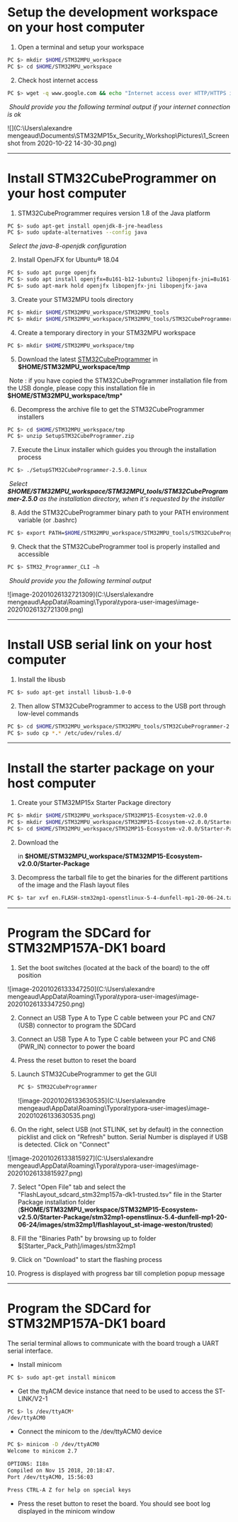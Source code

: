 # Setup the development workspace on your host computer

1. Open a terminal and setup your workspace

```bash
PC $> mkdir $HOME/STM32MPU_workspace
PC $> cd $HOME/STM32MPU_workspace
```

2. Check host internet access

```bash
PC $> wget -q www.google.com && echo "Internet access over HTTP/HTTPS is OK !" || echo "No internet access over HTTP/HTTPS ! You may need to set up a proxy.“
```

​	*Should provide you the following terminal output if your internet connection is ok*

![](C:\Users\alexandre mengeaud\Documents\STM32MP15x_Security_Workshop\Pictures\1_Screenshot from 2020-10-22 14-30-30.png)



------

# Install STM32CubeProgrammer on your host computer

1. STM32CubeProgrammer requires version 1.8 of the Java platform

```bash
PC $> sudo apt-get install openjdk-8-jre-headless
PC $> sudo update-alternatives --config java
```

​	*Select the java-8-openjdk configuration*

2. Install OpenJFX for Ubuntu® 18.04

```bash
PC $> sudo apt purge openjfx
PC $> sudo apt install openjfx=8u161-b12-1ubuntu2 libopenjfx-jni=8u161-b12-1ubuntu2 libopenjfx-java=8u161-b12-1ubuntu2
PC $> sudo apt-mark hold openjfx libopenjfx-jni libopenjfx-java
```

3. Create your STM32MPU tools directory

```bash
PC $> mkdir $HOME/STM32MPU_workspace/STM32MPU_tools
PC $> mkdir $HOME/STM32MPU_workspace/STM32MPU_tools/STM32CubeProgrammer-2.5.0
```

4. Create a temporary directory in your STM32MPU workspace

```bash
PC $> mkdir $HOME/STM32MPU_workspace/tmp
```

5. Download the latest [STM32CubeProgrammer][id0] in **$HOME/STM32MPU_workspace/tmp**

[id0]: https://www.st.com/en/development-tools/stm32cubeprog.html#getsoftware-scroll

​	Note : if you have copied the STM32CubeProgrammer installation file from the USB dongle, please copy this installation file in **$HOME/STM32MPU_workspace/tmp***

6. Decompress the archive file to get the STM32CubeProgrammer installers

```bash
PC $> cd $HOME/STM32MPU_workspace/tmp
PC $> unzip SetupSTM32CubeProgrammer.zip
```

7. Execute the Linux installer which guides you through the installation process

```bash
PC $> ./SetupSTM32CubeProgrammer-2.5.0.linux
```

​	*Select **$HOME/STM32MPU_workspace/STM32MPU_tools/STM32CubeProgrammer-2.5.0** as the installation directory, when it's requested by the installer*

8. Add the STM32CubeProgrammer binary path to your PATH environment variable (or .bashrc)

```bash
PC $> export PATH=$HOME/STM32MPU_workspace/STM32MPU_tools/STM32CubeProgrammer-2.5.0/bin:$PATH
```

9. Check that the STM32CubeProgrammer tool is properly installed and accessible

```bash
PC $> STM32_Programmer_CLI –h
```

​	*Should provide you the following terminal output*

![image-20201026132721309](C:\Users\alexandre mengeaud\AppData\Roaming\Typora\typora-user-images\image-20201026132721309.png)



------

# Install USB serial link on your host computer

1. Install the libusb

```bash
PC $> sudo apt-get install libusb-1.0-0
```

2. Then allow STM32CubeProgrammer to access to the USB port through low-level commands

```bash
PC $> cd $HOME/STM32MPU_workspace/STM32MPU_tools/STM32CubeProgrammer-2.5.0/Drivers/rules
PC $> sudo cp *.* /etc/udev/rules.d/
```



------

# Install the starter package on your host computer

1. Create your STM32MP15x Starter Package directory

```bash
PC $> mkdir $HOME/STM32MPU_workspace/STM32MP15-Ecosystem-v2.0.0
PC $> mkdir $HOME/STM32MPU_workspace/STM32MP15-Ecosystem-v2.0.0/Starter-Package
PC $> cd $HOME/STM32MPU_workspace/STM32MP15-Ecosystem-v2.0.0/Starter-Package
```

2. Download the 

   [STM32MP15-Ecosystem-v2.0.0 Starter Package]: https://www.st.com/content/ccc/resource/technical/software/firmware/group0/6a/12/67/7d/22/19/43/d4/STM32MP15_OpenSTLinux_Starter_Package/files/FLASH-stm32mp1-openstlinux-5-4-dunfell-mp1-20-06-24.tar.xz/_jcr_content/translations/en.FLASH-stm32mp1-openstlinux-5-4-dunfell-mp1-20-06-24.tar.xz

    in **$HOME/STM32MPU_workspace/STM32MP15-Ecosystem-v2.0.0/Starter-Package**

3. Decompress the tarball file to get the binaries for the different partitions of the image and the Flash layout files

```bash
PC $> tar xvf en.FLASH-stm32mp1-openstlinux-5-4-dunfell-mp1-20-06-24.tar.xz
```



------

# Program the SDCard for STM32MP157A-DK1 board

1. Set the boot switches (located at the back of the board) to the off position

![image-20201026133347250](C:\Users\alexandre mengeaud\AppData\Roaming\Typora\typora-user-images\image-20201026133347250.png)

2. Connect an USB Type A to Type C cable between your PC and CN7 (USB) connector to program the SDCard

3. Connect an USB Type A to Type C cable between your PC and CN6 (PWR_IN) connector to power the board

4. Press the reset button to reset the board

5. Launch STM32CubeProgrammer to get the GUI

   ```bash
   PC $> STM32CubeProgrammer
   ```

   ![image-20201026133630535](C:\Users\alexandre mengeaud\AppData\Roaming\Typora\typora-user-images\image-20201026133630535.png)

6. On the right, select USB (not STLINK, set by default) in the connection picklist and click on "Refresh" button. Serial Number is displayed if USB is detected. Click on "Connect"

![image-20201026133815927](C:\Users\alexandre mengeaud\AppData\Roaming\Typora\typora-user-images\image-20201026133815927.png)

7. Select "Open File" tab and select the "FlashLayout_sdcard_stm32mp157a-dk1-trusted.tsv" file in the Starter Package installation folder (**$HOME/STM32MPU_workspace/STM32MP15-Ecosystem-v2.5.0/Starter-Package/stm32mp1-openstlinux-5.4-dunfell-mp1-20-06-24/images/stm32mp1/flashlayout_st-image-weston/trusted**)

8. Fill the "Binaries Path" by browsing up to folder $[Starter_Pack_Path]/images/stm32mp1

9. Click on "Download" to start the flashing process

10. Progress is displayed with progress bar till completion popup message

    

------

# Program the SDCard for STM32MP157A-DK1 board

The serial terminal allows to communicate with the board trough a UART serial interface.

- Install minicom

```bash
PC $> sudo apt-get install minicom
```

- Get the ttyACM device instance that need to be used to access the ST-LINK/V2-1

```bash
PC $> ls /dev/ttyACM*
/dev/ttyACM0
```

- Connect the minicom to the /dev/ttyACM0 device

```bash
PC $> minicom -D /dev/ttyACM0
Welcome to minicom 2.7

OPTIONS: I18n 
Compiled on Nov 15 2018, 20:18:47.
Port /dev/ttyACM0, 15:56:03

Press CTRL-A Z for help on special keys
```

- Press the reset button to reset the board. You should see boot log displayed in the minicom window